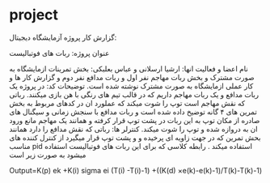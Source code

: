 # project
گزارش کار پروژه آزمایشگاه دیجیتال:

عنوان پروژه: ربات های فوتبالیست

نام اعضا و فعالیت انها: ارشیا ارسلانی و عباس بعلبکی:
بخش تمرینات ازمایشگاه به صورت مشترک و بخش ربات مهاجم نفر اول و ربات مدافع نفر دوم و گزارش کار ها و کار عملی ازمایشگاه به صورت مشترک نوشته شده است.
توضیحات کد: در پروژه یک ربات مدافع و یک ربات مهاجم داریم که در قالب تیم های رنگی با هن بازی میکنند. رباتی که نقش مهاجم است توپ را شوت میکند که عملورد ان در کدهای مربوط به بخش تمرین های ۴ گانه توضیخ داده شده است و ربات مدافع با سنجش زمانی و سیگنال های صادره از مکان توپ به این ربات در پشت توپ قرار کرفته و همانند یک مهاجم مانع ورود ان به دروازه شده و توپ را شوت میکند.
کنترلر ها: رباتی که نقش مدافع را دارد همانند بحش تمرین که در جهت زاویه ای پرخیده و و پشت توپ قرار میگیرد از کنترل کننده های مناسب 
pid استفاده میکند .
رابطه کلاسی که برای این ربات های فوتبالیست استفاده میشود به صورت زیر است

Output=K(p) ek +K(i) sigma ei (T(i) -T(i)-1) +((K(d) ×e(k)-e(k)-1)/T(k)-T(k)-1)
